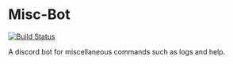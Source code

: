 # Misc-Bot
[![Build Status](https://travis-ci.org/Suboptimal-Guild/Misc-Bot.svg?branch=develop)](https://travis-ci.org/Suboptimal-Guild/Misc-Bot)

A discord bot for miscellaneous commands such as logs and help.

